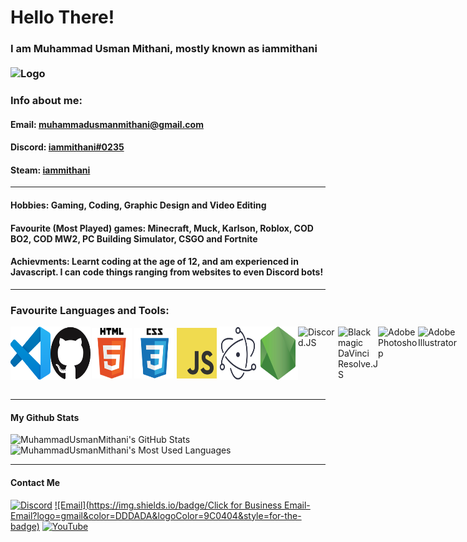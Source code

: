 # Hello There!
### I am Muhammad Usman Mithani, mostly known as iammithani <br><br><img src="https://imgur.com/sbuq9Vr.png" width="128px" height="128px" alt="Logo" />
### Info about me:
#### Email: [muhammadusmanmithani@gmail.com](mailto:muhammadusmanmithani@gmail.com)
#### Discord: [iammithani#0235](https://dsc.bio/iammithani/)
#### Steam: [iammithani](https://steamcommunity.com/id/iammithani/)

---

#### Hobbies: Gaming, Coding, Graphic Design and Video Editing
#### Favourite (Most Played) games: Minecraft, Muck, Karlson, Roblox, COD BO2, COD MW2, PC Building Simulator, CSGO and Fortnite
#### Achievments: Learnt coding at the age of 12, and am experienced in Javascript. I can code things ranging from websites to even Discord bots!

---

### Favourite Languages and Tools:

<div style="display: flex;">
<img alt="Visual Studio Code" width="64px" src="https://raw.githubusercontent.com/github/explore/80688e429a7d4ef2fca1e82350fe8e3517d3494d/topics/visual-studio-code/visual-studio-code.png" />
<img alt="GitHub" width="64px" src="https://raw.githubusercontent.com/github/explore/78df643247d429f6cc873026c0622819ad797942/topics/github/github.png" />
<img style="margin: 2px" alt="HTML5" width="64px" src="https://raw.githubusercontent.com/github/explore/80688e429a7d4ef2fca1e82350fe8e3517d3494d/topics/html/html.png" />
<img style="margin: 2px" alt="CSS3" width="64px" src="https://raw.githubusercontent.com/github/explore/80688e429a7d4ef2fca1e82350fe8e3517d3494d/topics/css/css.png" />
<img style="margin: 2px" alt="JavaScript" width="64px" src="https://raw.githubusercontent.com/github/explore/80688e429a7d4ef2fca1e82350fe8e3517d3494d/topics/javascript/javascript.png" />
<img alt="Electron.js" width="64px" src="https://raw.githubusercontent.com/github/explore/80688e429a7d4ef2fca1e82350fe8e3517d3494d/topics/electron/electron.png" />
<img alt="Node.js" width="64px" src="https://raw.githubusercontent.com/github/explore/80688e429a7d4ef2fca1e82350fe8e3517d3494d/topics/nodejs/nodejs.png" />
<img alt="Discord.JS" width="64px" src="https://koya.gg/assets/img/discordjs-logo.png" />
<img alt="Blackmagic DaVinci Resolve.JS" width="64px" src="https://upload.wikimedia.org/wikipedia/commons/9/90/DaVinci_Resolve_17_logo.svg" />
<img alt="Adobe Photoshop" width="64px" src="https://upload.wikimedia.org/wikipedia/commons/a/af/Adobe_Photoshop_CC_icon.svg" />
<img alt="Adobe Illustrator" width="64px" src="https://upload.wikimedia.org/wikipedia/commons/f/fb/Adobe_Illustrator_CC_icon.svg" />
</div>
<br />

---

#### My Github Stats
![MuhammadUsmanMithani's GitHub Stats](https://github-readme-stats.vercel.app/api?username=MuhammadUsmanMithani&show_icons=true&theme=gruvbox&count_private=true) ![MuhammadUsmanMithani's Most Used Languages](https://github-readme-stats.vercel.app/api/top-langs/?username=MuhammadUsmanMithani&langs_count=8&layout=compact&theme=gruvbox)

---
#### Contact Me

[![Discord](https://img.shields.io/badge/iammithani%230235-Discord?logo=Discord&color=9491F7&logoColor=323232&style=for-the-badge)](https://dsc.bio/iammithani/)
[![Email](https://img.shields.io/badge/Click for Business Email-Email?logo=gmail&color=DDDADA&logoColor=9C0404&style=for-the-badge)](mailto:muhammadusmanmithani2@gmail.com)
[![YouTube](https://img.shields.io/badge/MythTech-YouTube?logo=youtube&color=7A0307&logoColor=F10F1A&style=for-the-badge)](https://youtube.com/channel/UCepRTWq6UZ5aN0FkdiYs_Nw)
